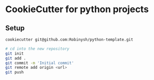 # CookieCutter for python projects

## Setup

```bash
cookiecutter git@github.com:Robinysh/python-template.git

# cd into the new repository
git init
git add .
git commit -m 'Initial commit'
git remote add origin <url>
git push
```
